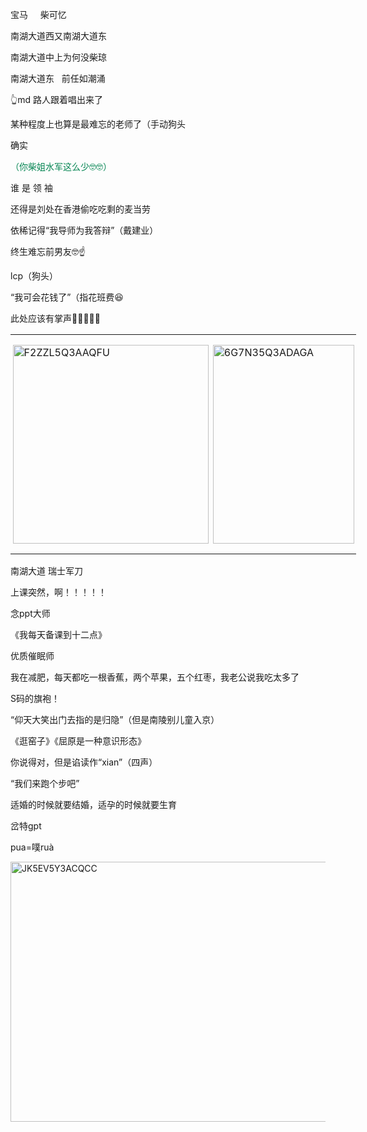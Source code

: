 <p class="MsoNormal">宝马<span lang="EN-US"><span style="mso-spacerun:yes">     </span></span>柴可忆
        </p><p class="MsoNormal">南湖大道西又南湖大道东</p><p class="MsoNormal">南湖大道中上为何没柴琼</p><p class="MsoNormal">南湖大道东<span lang="EN-US"><span style="mso-spacerun:yes">   </span></span>前任如潮涌</p><p class="MsoNormal"><span class="Emoji"><span lang="EN-US">👆</span></span><span lang="EN-US">md </span>路人跟着唱出来了
        </p><p class="MsoNormal">某种程度上也算是最难忘的老师了（手动狗头</p><p class="MsoNormal">确实</p><p class="MsoNormal"><span style="color:#078654">（<span class="GramE">你柴姐</span>水军这么少</span><span class="Emoji"><span lang="EN-US" style="color:#078654">🤓🤓</span></span><span style="color:#078654">）</span></p><p class="MsoNormal">谁 是 领 袖</p><p class="MsoNormal">还得是刘处在香港偷吃吃剩的麦当劳</p><p class="MsoNormal">依稀记得<span lang="EN-US">“</span>我导师为我答辩<span lang="EN-US">”</span>（戴建业）</p><p class="MsoNormal">终生难忘前男友<span class="Emoji"><span lang="EN-US">🤓☝️</span></span></p><p class="MsoNormal"><span class="SpellE"><span lang="EN-US">lcp</span></span>（狗头）</p><p class="MsoNormal"><span lang="EN-US">“</span>我可会花钱了<span lang="EN-US">”</span>（<span class="GramE">指花班费</span><span class="Emoji"><span lang="EN-US">😆</span></span></p><p class="MsoNormal">此处应该有掌声<span class="Emoji"><span lang="EN-US">👏👏👏👏👏</span></span></p><table border="0" cellpadding="0" cellspacing="0" class="MsoNormalTable" style="width:415.0pt;border-collapse:collapse;mso-padding-alt:0cm 2.7pt 0cm 2.7pt" width="553">
<tr style="mso-yfti-irow:0;mso-yfti-firstrow:yes;mso-yfti-lastrow:yes">
<td style="width:240.2pt;padding:0cm 2.7pt 0cm 2.7pt" valign="top" width="320">
<p class="MsoNormal"><span lang="EN-US" style="mso-no-proof:yes"><!--[if gte vml 1]><v:shape
   id="Picture_x0020_41" o:spid="_x0000_i1707" type="#_x0000_t75" alt="F2ZZL5Q3AAQFU"
   style='width:234.75pt;height:238.5pt;visibility:visible;mso-wrap-style:square'>
   <v:imagedata src="汤逊湖北路1号回忆录.files/image070.jpg" o:title="F2ZZL5Q3AAQFU"/>
  </v:shape><![endif]-->
<?if !vml?><img alt="F2ZZL5Q3AAQFU" height="318" src="汤逊湖北路1号回忆录.files/image071.jpg" v:shapes="Picture_x0020_41" width="313"/>
<?endif?>
</span></p>
</td>
<td style="width:174.8pt;padding:0cm 2.7pt 0cm 2.7pt" valign="top" width="233">
<p class="MsoNormal"><span lang="EN-US" style="mso-no-proof:yes"><!--[if gte vml 1]><v:shape
   id="Picture_x0020_42" o:spid="_x0000_i1706" type="#_x0000_t75" alt="6G7N35Q3ADAGA"
   style='width:169.5pt;height:238.5pt;visibility:visible;mso-wrap-style:square'>
   <v:imagedata src="汤逊湖北路1号回忆录.files/image072.jpg" o:title="6G7N35Q3ADAGA"/>
  </v:shape><![endif]-->
<?if !vml?><img alt="6G7N35Q3ADAGA" height="318" src="汤逊湖北路1号回忆录.files/image073.jpg" v:shapes="Picture_x0020_42" width="226"/>
<?endif?>
</span></p>
</td>
</tr>
</table><p class="MsoNormal">南湖大道 瑞士军刀</p><p class="MsoNormal">上课突然，啊！！！！！</p><p class="MsoNormal">念<span lang="EN-US">ppt</span>大师</p><p class="MsoNormal">《我每天备课到十二点》</p><p class="MsoNormal">优质催眠师</p><p class="MsoNormal">我在减肥，每天都吃一根香蕉，两个苹果，五个红枣，我老公说我吃太多了</p><p class="MsoNormal"><span lang="EN-US">S</span>码的旗袍！</p><p class="MsoNormal"><span lang="EN-US">“</span>仰天大笑出门去指的是归隐<span lang="EN-US">”</span>（但是南陵别儿童入京）</p><p class="MsoNormal">《逛窑子》《屈原是一种意识形态》</p><p class="MsoNormal">你说得对，但是<span class="GramE">谄</span>读作<span lang="EN-US">“xian”</span>（四声）</p><p class="MsoNormal"><span lang="EN-US">“</span>我们来跑个步吧<span lang="EN-US">”</span></p><p class="MsoNormal">适婚的时候就要结婚，<span class="GramE">适孕的</span>时候就要生育</p><p class="MsoNormal"><span class="GramE">岔特</span><span class="SpellE"><span lang="EN-US">gpt</span></span></p><p class="MsoNormal"><span class="SpellE"><span lang="EN-US">pua</span></span><span lang="EN-US">=</span>噗<span class="SpellE"><span lang="EN-US">ruà</span></span></p><p class="MsoNormal"><span lang="EN-US" style="mso-no-proof:yes"><!--[if gte vml 1]><v:shape
 id="Picture_x0020_43" o:spid="_x0000_i1705" type="#_x0000_t75" alt="JK5EV5Y3ACQCC"
 style='width:415.15pt;height:311.65pt;visibility:visible;mso-wrap-style:square'>
 <v:imagedata src="汤逊湖北路1号回忆录.files/image074.jpg" o:title="JK5EV5Y3ACQCC"/>
</v:shape><![endif]-->
<?if !vml?><img alt="JK5EV5Y3ACQCC" height="416" src="汤逊湖北路1号回忆录.files/image075.jpg" v:shapes="Picture_x0020_43" width="554"/>
<?endif?>
</span></p>